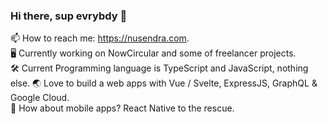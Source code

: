 ### Hi there, sup evrybdy 👋

📫 How to reach me: https://nusendra.com.  
🖥 Currently working on NowCircular and some of freelancer projects.  
🛠 Current Programming language is TypeScript and JavaScript, nothing else.
🌏 Love to build a web apps with Vue / Svelte, ExpressJS, GraphQL & Google Cloud.  
📱 How about mobile apps? React Native to the rescue.
